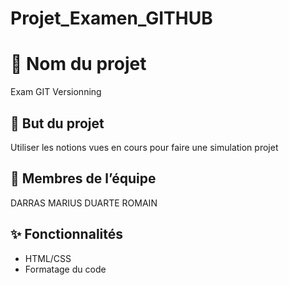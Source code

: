 # Projet_Examen_GITHUB

# 📌 Nom du projet
Exam GIT Versionning

## 🎯 But du projet
Utiliser les notions vues en cours pour faire une simulation projet

## 👥 Membres de l’équipe
DARRAS MARIUS
DUARTE ROMAIN

## ✨ Fonctionnalités
- HTML/CSS
- Formatage du code